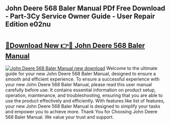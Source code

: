 ## John Deere 568 Baler Manual PDf Free Download - Part-3Cy Service Owner Guide - User Repair Edition e02nu

# <h2><a href="http://bc1492.oget.top/?id=John+Deere+568+Baler+Manual">🔗Download New 👉🔴 John Deere 568 Baler Manual</a></h2>

[![John Deere 568 Baler Manual new download](https://i.imgur.com/5g1atiW.png)](http://bc1492.oget.top/?id=John+Deere+568+Baler+Manual)
Welcome to the ultimate guide for your new John Deere 568 Baler Manual, designed to ensure a smooth and efficient experience. To ensure a successful experience with your new John Deere 568 Baler Manual, please read this user manual carefully before use. It contains essential information on product setup, operation, maintenance, and troubleshooting, ensuring that you are able to use the product effectively and efficiently. With features like list of features, your new John Deere 568 Baler Manual is designed to simplify your tasks and empower you to achieve more. Thank You for Choosing John Deere 568 Baler Manual. We value your trust and support.
